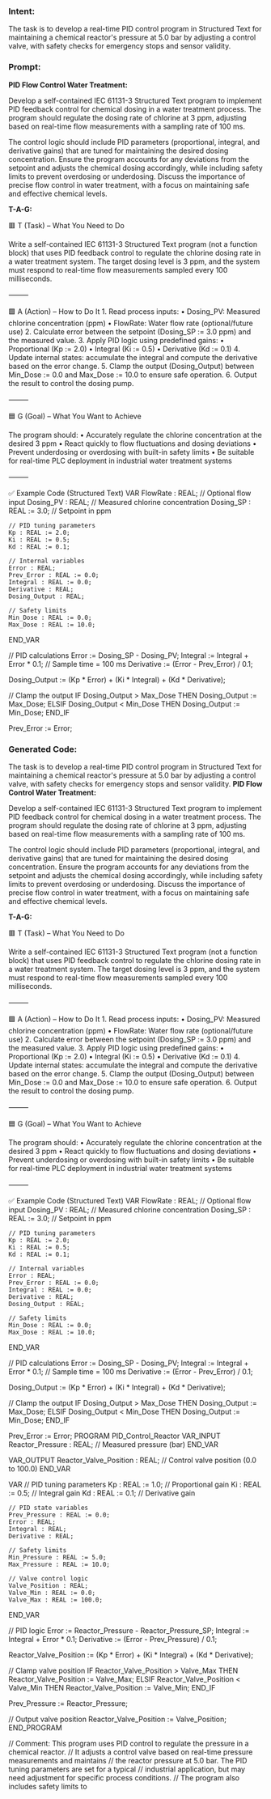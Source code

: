 ### Intent:
The task is to develop a real-time PID control program in Structured Text for maintaining a chemical reactor's pressure at 5.0 bar by adjusting a control valve, with safety checks for emergency stops and sensor validity.

### Prompt:
**PID Flow Control Water Treatment:**

Develop a self-contained IEC 61131-3 Structured Text program to implement PID feedback control for chemical dosing in a water treatment process. The program should regulate the dosing rate of chlorine at 3 ppm, adjusting based on real-time flow measurements with a sampling rate of 100 ms.

The control logic should include PID parameters (proportional, integral, and derivative gains) that are tuned for maintaining the desired dosing concentration. Ensure the program accounts for any deviations from the setpoint and adjusts the chemical dosing accordingly, while including safety limits to prevent overdosing or underdosing. Discuss the importance of precise flow control in water treatment, with a focus on maintaining safe and effective chemical levels.

**T-A-G:**

🟥 T (Task) – What You Need to Do

Write a self-contained IEC 61131-3 Structured Text program (not a function block) that uses PID feedback control to regulate the chlorine dosing rate in a water treatment system. The target dosing level is 3 ppm, and the system must respond to real-time flow measurements sampled every 100 milliseconds.

⸻

🟩 A (Action) – How to Do It
	1.	Read process inputs:
	•	Dosing_PV: Measured chlorine concentration (ppm)
	•	FlowRate: Water flow rate (optional/future use)
	2.	Calculate error between the setpoint (Dosing_SP := 3.0 ppm) and the measured value.
	3.	Apply PID logic using predefined gains:
	•	Proportional (Kp := 2.0)
	•	Integral (Ki := 0.5)
	•	Derivative (Kd := 0.1)
	4.	Update internal states: accumulate the integral and compute the derivative based on the error change.
	5.	Clamp the output (Dosing_Output) between Min_Dose := 0.0 and Max_Dose := 10.0 to ensure safe operation.
	6.	Output the result to control the dosing pump.

⸻

🟦 G (Goal) – What You Want to Achieve

The program should:
	•	Accurately regulate the chlorine concentration at the desired 3 ppm
	•	React quickly to flow fluctuations and dosing deviations
	•	Prevent underdosing or overdosing with built-in safety limits
	•	Be suitable for real-time PLC deployment in industrial water treatment systems

⸻

✅ Example Code (Structured Text)
VAR
    FlowRate : REAL;                     // Optional flow input
    Dosing_PV : REAL;                    // Measured chlorine concentration
    Dosing_SP : REAL := 3.0;             // Setpoint in ppm

    // PID tuning parameters
    Kp : REAL := 2.0;
    Ki : REAL := 0.5;
    Kd : REAL := 0.1;

    // Internal variables
    Error : REAL;
    Prev_Error : REAL := 0.0;
    Integral : REAL := 0.0;
    Derivative : REAL;
    Dosing_Output : REAL;

    // Safety limits
    Min_Dose : REAL := 0.0;
    Max_Dose : REAL := 10.0;
END_VAR

// PID calculations
Error := Dosing_SP - Dosing_PV;
Integral := Integral + Error * 0.1;         // Sample time = 100 ms
Derivative := (Error - Prev_Error) / 0.1;

Dosing_Output := (Kp * Error) + (Ki * Integral) + (Kd * Derivative);

// Clamp the output
IF Dosing_Output > Max_Dose THEN
    Dosing_Output := Max_Dose;
ELSIF Dosing_Output < Min_Dose THEN
    Dosing_Output := Min_Dose;
END_IF

Prev_Error := Error;

### Generated Code:
The task is to develop a real-time PID control program in Structured Text for maintaining a chemical reactor's pressure at 5.0 bar by adjusting a control valve, with safety checks for emergency stops and sensor validity.
**PID Flow Control Water Treatment:**

Develop a self-contained IEC 61131-3 Structured Text program to implement PID feedback control for chemical dosing in a water treatment process. The program should regulate the dosing rate of chlorine at 3 ppm, adjusting based on real-time flow measurements with a sampling rate of 100 ms.

The control logic should include PID parameters (proportional, integral, and derivative gains) that are tuned for maintaining the desired dosing concentration. Ensure the program accounts for any deviations from the setpoint and adjusts the chemical dosing accordingly, while including safety limits to prevent overdosing or underdosing. Discuss the importance of precise flow control in water treatment, with a focus on maintaining safe and effective chemical levels.

**T-A-G:**

🟥 T (Task) – What You Need to Do

Write a self-contained IEC 61131-3 Structured Text program (not a function block) that uses PID feedback control to regulate the chlorine dosing rate in a water treatment system. The target dosing level is 3 ppm, and the system must respond to real-time flow measurements sampled every 100 milliseconds.

⸻

🟩 A (Action) – How to Do It
	1.	Read process inputs:
	•	Dosing_PV: Measured chlorine concentration (ppm)
	•	FlowRate: Water flow rate (optional/future use)
	2.	Calculate error between the setpoint (Dosing_SP := 3.0 ppm) and the measured value.
	3.	Apply PID logic using predefined gains:
	•	Proportional (Kp := 2.0)
	•	Integral (Ki := 0.5)
	•	Derivative (Kd := 0.1)
	4.	Update internal states: accumulate the integral and compute the derivative based on the error change.
	5.	Clamp the output (Dosing_Output) between Min_Dose := 0.0 and Max_Dose := 10.0 to ensure safe operation.
	6.	Output the result to control the dosing pump.

⸻

🟦 G (Goal) – What You Want to Achieve

The program should:
	•	Accurately regulate the chlorine concentration at the desired 3 ppm
	•	React quickly to flow fluctuations and dosing deviations
	•	Prevent underdosing or overdosing with built-in safety limits
	•	Be suitable for real-time PLC deployment in industrial water treatment systems

⸻

✅ Example Code (Structured Text)
VAR
    FlowRate : REAL;                     // Optional flow input
    Dosing_PV : REAL;                    // Measured chlorine concentration
    Dosing_SP : REAL := 3.0;             // Setpoint in ppm

    // PID tuning parameters
    Kp : REAL := 2.0;
    Ki : REAL := 0.5;
    Kd : REAL := 0.1;

    // Internal variables
    Error : REAL;
    Prev_Error : REAL := 0.0;
    Integral : REAL := 0.0;
    Derivative : REAL;
    Dosing_Output : REAL;

    // Safety limits
    Min_Dose : REAL := 0.0;
    Max_Dose : REAL := 10.0;
END_VAR

// PID calculations
Error := Dosing_SP - Dosing_PV;
Integral := Integral + Error * 0.1;         // Sample time = 100 ms
Derivative := (Error - Prev_Error) / 0.1;

Dosing_Output := (Kp * Error) + (Ki * Integral) + (Kd * Derivative);

// Clamp the output
IF Dosing_Output > Max_Dose THEN
    Dosing_Output := Max_Dose;
ELSIF Dosing_Output < Min_Dose THEN
    Dosing_Output := Min_Dose;
END_IF

Prev_Error := Error;
PROGRAM PID_Control_Reactor
VAR_INPUT
    Reactor_Pressure : REAL; // Measured pressure (bar)
END_VAR

VAR_OUTPUT
    Reactor_Valve_Position : REAL; // Control valve position (0.0 to 100.0)
END_VAR

VAR
    // PID tuning parameters
    Kp : REAL := 1.0; // Proportional gain
    Ki : REAL := 0.5; // Integral gain
    Kd : REAL := 0.1; // Derivative gain

    // PID state variables
    Prev_Pressure : REAL := 0.0;
    Error : REAL;
    Integral : REAL;
    Derivative : REAL;

    // Safety limits
    Min_Pressure : REAL := 5.0;
    Max_Pressure : REAL := 10.0;

    // Valve control logic
    Valve_Position : REAL;
    Valve_Min : REAL := 0.0;
    Valve_Max : REAL := 100.0;
END_VAR

// PID logic
Error := Reactor_Pressure - Reactor_Pressure_SP;
Integral := Integral + Error * 0.1;
Derivative := (Error - Prev_Pressure) / 0.1;

Reactor_Valve_Position := (Kp * Error) + (Ki * Integral) + (Kd * Derivative);

// Clamp valve position
IF Reactor_Valve_Position > Valve_Max THEN
    Reactor_Valve_Position := Valve_Max;
ELSIF Reactor_Valve_Position < Valve_Min THEN
    Reactor_Valve_Position := Valve_Min;
END_IF

Prev_Pressure := Reactor_Pressure;

// Output valve position
Reactor_Valve_Position := Valve_Position;
END_PROGRAM

// Comment: This program uses PID control to regulate the pressure in a chemical reactor.
// It adjusts a control valve based on real-time pressure measurements and maintains
// the reactor pressure at 5.0 bar. The PID tuning parameters are set for a typical
// industrial application, but may need adjustment for specific process conditions.
// The program also includes safety limits to
